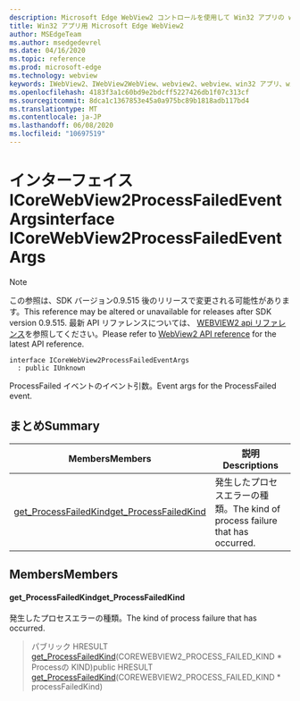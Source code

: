 ```yaml
---
description: Microsoft Edge WebView2 コントロールを使用して Win32 アプリの web コンテンツをホストする
title: Win32 アプリ用 Microsoft Edge WebView2
author: MSEdgeTeam
ms.author: msedgedevrel
ms.date: 04/16/2020
ms.topic: reference
ms.prod: microsoft-edge
ms.technology: webview
keywords: IWebView2、IWebView2WebView、webview2、webview、win32 アプリ、win32、edge、ICoreWebView2、ICoreWebView2Controller、browser control、edge html
ms.openlocfilehash: 4183f3a1c60bd9e2bdcff5227426db1f07c313cf
ms.sourcegitcommit: 8dca1c1367853e45a0a975bc89b1818adb117bd4
ms.translationtype: MT
ms.contentlocale: ja-JP
ms.lasthandoff: 06/08/2020
ms.locfileid: "10697519"
---
```

# <span data-ttu-id="546c8-104">インターフェイス ICoreWebView2ProcessFailedEventArgs</span><span class="sxs-lookup"><span data-stu-id="546c8-104">interface ICoreWebView2ProcessFailedEventArgs</span></span> 

> [!NOTE]
> <span data-ttu-id="546c8-105">この参照は、SDK バージョン0.9.515 後のリリースで変更される可能性があります。</span><span class="sxs-lookup"><span data-stu-id="546c8-105">This reference may be altered or unavailable for releases after SDK version 0.9.515.</span></span> <span data-ttu-id="546c8-106">最新 API リファレンスについては、 [WEBVIEW2 api リファレンス](../../../webview2-api-reference.md)を参照してください。</span><span class="sxs-lookup"><span data-stu-id="546c8-106">Please refer to [WebView2 API reference](../../../webview2-api-reference.md) for the latest API reference.</span></span>

```
interface ICoreWebView2ProcessFailedEventArgs
  : public IUnknown
```

<span data-ttu-id="546c8-107">ProcessFailed イベントのイベント引数。</span><span class="sxs-lookup"><span data-stu-id="546c8-107">Event args for the ProcessFailed event.</span></span>

## <span data-ttu-id="546c8-108">まとめ</span><span class="sxs-lookup"><span data-stu-id="546c8-108">Summary</span></span>

 <span data-ttu-id="546c8-109">Members</span><span class="sxs-lookup"><span data-stu-id="546c8-109">Members</span></span>                        | <span data-ttu-id="546c8-110">説明</span><span class="sxs-lookup"><span data-stu-id="546c8-110">Descriptions</span></span>
--------------------------------|---------------------------------------------
[<span data-ttu-id="546c8-111">get_ProcessFailedKind</span><span class="sxs-lookup"><span data-stu-id="546c8-111">get_ProcessFailedKind</span></span>](#get_processfailedkind) | <span data-ttu-id="546c8-112">発生したプロセスエラーの種類。</span><span class="sxs-lookup"><span data-stu-id="546c8-112">The kind of process failure that has occurred.</span></span>

## <span data-ttu-id="546c8-113">Members</span><span class="sxs-lookup"><span data-stu-id="546c8-113">Members</span></span>

#### <span data-ttu-id="546c8-114">get_ProcessFailedKind</span><span class="sxs-lookup"><span data-stu-id="546c8-114">get_ProcessFailedKind</span></span> 

<span data-ttu-id="546c8-115">発生したプロセスエラーの種類。</span><span class="sxs-lookup"><span data-stu-id="546c8-115">The kind of process failure that has occurred.</span></span>

> <span data-ttu-id="546c8-116">パブリック HRESULT [get_ProcessFailedKind](#get_processfailedkind)(COREWEBVIEW2_PROCESS_FAILED_KIND \* Processの KIND)</span><span class="sxs-lookup"><span data-stu-id="546c8-116">public HRESULT [get_ProcessFailedKind](#get_processfailedkind)(COREWEBVIEW2_PROCESS_FAILED_KIND \* processFailedKind)</span></span>


